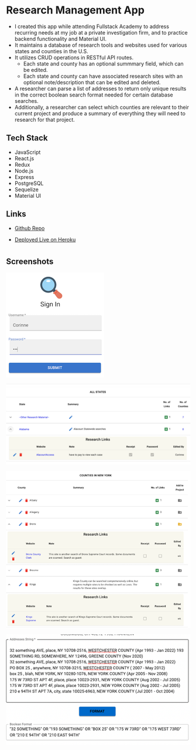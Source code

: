 # Research Management App

* I created this app while attending Fullstack Academy to address recurring needs at my job at a private investigation firm, and to practice backend functionality and Material UI.
* It maintains a database of research tools and websites used for various states and counties in the U.S. 
* It utilizes CRUD operations in RESTful API routes.
    * Each state and county has an optional summmary field, which can be edited.
    * Each state and county can have associated research sites with an optional note/description that can be edited and deleted.
* A researcher can parse a list of addresses to return only unique results in the correct boolean search format needed for certain database searches.
* Additionally, a researcher can select which counties are relevant to their current project and produce a summary of everything they will need to research for that project.

## Tech Stack
* JavaScript
* React.js
* Redux
* Node.js
* Express
* PostgreSQL
* Sequelize
* Material UI

## Links

- [Github Repo](https://github.com/nightsandwich/kri-app-test "Github Repo")

- [Deployed Live on Heroku](https://kri-app.herokuapp.com/ "Live View")
#


## Screenshots

![Log In](/public/login.png)

![States](/public/states.png)

![Counties](/public/counties.png)

![Parser](/public/parser.png)